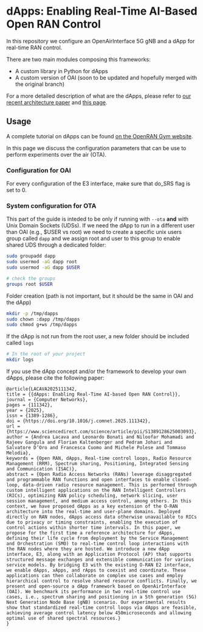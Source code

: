 # dApps: Enabling Real-Time AI-Based Open RAN Control

In this repository we configure an OpenAirInterface 5G gNB and a dApp for real-time RAN control. 

There are two main modules composing this frameworks:

- A custom library in Python for dApps
- A custom version of OAI (soon to be updated and hopefully merged with the original branch)

For a more detailed description of what are the dApps, please refer to [our recent architecture paper](https://arxiv.org/pdf/2501.16502) and [this page](https://openrangym.com/o-ran-frameworks/dapps).

## Usage

A complete tutorial on dApps can be found [on the OpenRAN Gym website](https://openrangym.com/tutorials/dapps-oai).

In this page we discuss the configuration parameters that can be use to perform experiments over the air (OTA).

### Configuration for OAI

For every configuration of the E3 interface, make sure that do_SRS flag is set to 0.

### System configuration for OTA

This part of the guide is inteded to be only if running with `--ota` **and** with Unix Domain Sockets (UDSs).
If we need the dApp to run in a different user than OAI (e.g., $USER vs root) we need to create a specific unix users group called `dapp` and we assign root and user to this group to enable shared UDS through a dedicated folder:

```bash
sudo groupadd dapp
sudo usermod -aG dapp root
sudo usermod -aG dapp $USER

# check the groups
groups root $USER
```

Folder creation (path is not important, but it should be the same in OAI and the dApp)

```bash
mkdir -p /tmp/dapps
sudo chown :dapp /tmp/dapps
sudo chmod g+ws /tmp/dapps
```

If the dApp is not run from the root user, a new folder should be included called `logs`

```bash
# In the root of your project
mkdir logs
```

If you use the dApp concept and/or the framework to develop your own dApps, please cite the following paper:

```text
@article{LACAVA2025111342,
title = {{dApps: Enabling Real-Time AI-based Open RAN Control}},
journal = {Computer Networks},
pages = {111342},
year = {2025},
issn = {1389-1286},
doi = {https://doi.org/10.1016/j.comnet.2025.111342},
url = {https://www.sciencedirect.com/science/article/pii/S1389128625003093},
author = {Andrea Lacava and Leonardo Bonati and Niloofar Mohamadi and Rajeev Gangula and Florian Kaltenberger and Pedram Johari and Salvatore D’Oro and Francesca Cuomo and Michele Polese and Tommaso Melodia},
keywords = {Open RAN, dApps, Real-time control loops, Radio Resource Management (RRM), Spectrum sharing, Positioning, Integrated Sensing and Communication (ISAC)},
abstract = {Open Radio Access Networks (RANs) leverage disaggregated and programmable RAN functions and open interfaces to enable closed-loop, data-driven radio resource management. This is performed through custom intelligent applications on the RAN Intelligent Controllers (RICs), optimizing RAN policy scheduling, network slicing, user session management, and medium access control, among others. In this context, we have proposed dApps as a key extension of the O-RAN architecture into the real-time and user-plane domains. Deployed directly on RAN nodes, dApps access data otherwise unavailable to RICs due to privacy or timing constraints, enabling the execution of control actions within shorter time intervals. In this paper, we propose for the first time a reference architecture for dApps, defining their life cycle from deployment by the Service Management and Orchestration (SMO) to real-time control loop interactions with the RAN nodes where they are hosted. We introduce a new dApp interface, E3, along with an Application Protocol (AP) that supports structured message exchanges and extensible communication for various service models. By bridging E3 with the existing O-RAN E2 interface, we enable dApps, xApps, and rApps to coexist and coordinate. These applications can then collaborate on complex use cases and employ hierarchical control to resolve shared resource conflicts. Finally, we present and open-source a dApp framework based on OpenAirInterface (OAI). We benchmark its performance in two real-time control use cases, i.e., spectrum sharing and positioning in a 5th generation (5G) Next Generation Node Base (gNB) scenario. Our experimental results show that standardized real-time control loops via dApps are feasible, achieving average control latency below 450microseconds and allowing optimal use of shared spectral resources.}
}
```
